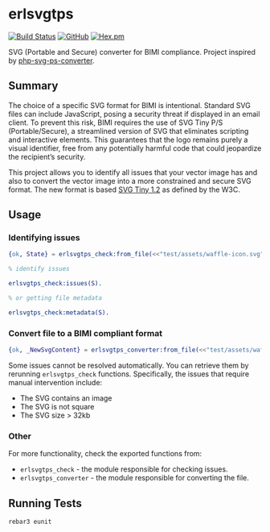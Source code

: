 # erlsvgtps

[![Build Status](https://app.travis-ci.com/silviucpp/erlsvgtps.svg?branch=master)](https://travis-ci.com/github/silviucpp/erlsvgtps)
[![GitHub](https://img.shields.io/github/license/silviucpp/erlsvgtps)](https://github.com/silviucpp/erlsvgtps/blob/master/LICENSE)
[![Hex.pm](https://img.shields.io/hexpm/v/erlsvgtps)](https://hex.pm/packages/erlsvgtps)

SVG (Portable and Secure) converter for BIMI compliance. Project inspired by [php-svg-ps-converter][1].

## Summary

The choice of a specific SVG format for BIMI is intentional. Standard SVG files can include JavaScript, posing a security threat if displayed in an email client. To prevent this risk, BIMI requires the use of SVG Tiny P/S (Portable/Secure), a streamlined version of SVG that eliminates scripting and interactive elements. This guarantees that the logo remains purely a visual identifier, free from any potentially harmful code that could jeopardize the recipient’s security.

This project allows you to identify all issues that your vector image has and also to convert the vector image into a more constrained and secure SVG format. 
The new format is based [SVG Tiny 1.2][2] as defined by the W3C.

## Usage

### Identifying issues

```erlang
{ok, State} = erlsvgtps_check:from_file(<<"test/assets/waffle-icon.svg">>).

% identify issues

erlsvgtps_check:issues(S).

% or getting file metadata

erlsvgtps_check:metadata(S).
```

### Convert file to a BIMI compliant format

```erlang
{ok, _NewSvgContent} = erlsvgtps_converter:from_file(<<"test/assets/waffle-icon.svg">>).
```

Some issues cannot be resolved automatically. You can retrieve them by rerunning `erlsvgtps_check` functions.  Specifically, the issues that 
require manual intervention include:

- The SVG contains an image
- The SVG is not square
- The SVG size > 32kb

### Other

For more functionality, check the exported functions from:
- `erlsvgtps_check` - the module responsible for checking issues.
- `erlsvgtps_converter` - the module responsible for converting the file.

## Running Tests

```sh
rebar3 eunit
```

[1]:https://github.com/SRWieZ/php-svg-ps-converter
[2]:https://www.w3.org/TR/SVGTiny12/

